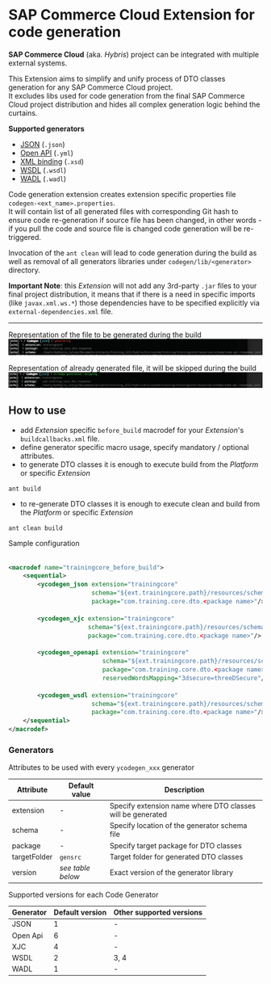 SAP Commerce Cloud Extension for code generation
=====================

**SAP Commerce Cloud** (aka. _Hybris_) project can be integrated with multiple external systems.

This Extension aims to simplify and unify process of DTO classes generation for any SAP Commerce Cloud project.<br>
It excludes libs used for code generation from the final SAP Commerce Cloud project distribution and hides all complex
generation logic behind the curtains.

**Supported generators**

- [JSON](https://github.com/joelittlejohn/jsonschema2pojo/wiki/Getting-Started#the-ant-task) (`.json`)
- [Open API](https://openapi-generator.tech) (`.yml`)
- [XML binding](https://eclipse-ee4j.github.io/jaxb-ri/) (`.xsd`)
- [WSDL](https://jakarta.ee/specifications/xml-binding/) (`.wsdl`)
- [WADL](https://mvnrepository.com/artifact/org.jvnet.ws.wadl) (`.wadl`)

Code generation extension creates extension specific properties file `codegen-<ext_name>.properties`.<br>
It will contain list of all generated files with corresponding Git hash to ensure code re-generation if source file has
been
changed, in other words - if you pull the code and source file is changed code generation will be re-triggered.

Invocation of the `ant clean` will lead to code generation during the build as well as removal of all generators
libraries under `codegen/lib/<generator>` directory.

**Important Note**: this _Extension_ will not add any 3rd-party `.jar` files to your final project distribution, it
means that if
there is a need in specific imports (like `javax.xml.ws.*`) those dependencies have to be specified explicitly
via `external-dependencies.xml` file.

---

Representation of the file to be generated during the build
![Generate](docs/generate.png?raw=true)

Representation of already generated file, it will be skipped during the build
![Skip](docs/skip.png?raw=true)

## How to use

- add _Extension_ specific `before_build` macrodef for your _Extension_'s `buildcallbacks.xml` file.
- define generator specific macro usage, specify mandatory / optional attributes.
- to generate DTO classes it is enough to execute build from the _Platform_ or specific _Extension_

```shell
ant build
```

- to re-generate DTO classes it is enough to execute clean and build from the _Platform_ or specific _Extension_

```shell
ant clean build
```

Sample configuration

```xml

<macrodef name="trainingcore_before_build">
    <sequential>
        <ycodegen_json extension="trainingcore"
                       schema="${ext.trainingcore.path}/resources/schema/some-api-response.json"
                       package="com.training.core.dto.<package name>"/>

        <ycodegen_xjc extension="trainingcore"
                      schema="${ext.trainingcore.path}/resources/schema/some-service.xsd"
                      package="com.training.core.dto.<package name>"/>

        <ycodegen_openapi extension="trainingcore"
                          schema="${ext.trainingcore.path}/resources/schema/openapi.yml"
                          package="com.training.core.dto.<package name>"
                          reservedWordsMapping="3dsecure=threeDSecure"/>

        <ycodegen_wsdl extension="trainingcore"
                       schema="${ext.trainingcore.path}/resources/schema/some-service.wsdl"
                       package="com.training.core.dto.<package name>"/>
    </sequential>
</macrodef>
```

### Generators

Attributes to be used with every `ycodegen_xxx` generator

| Attribute    | Default value     | Description                                                |
|--------------|-------------------|------------------------------------------------------------|
| extension    | -                 | Specify extension name where DTO classes will be generated |
| schema       | -                 | Specify location of the generator schema file              |
| package      | -                 | Specify target package for DTO classes                     |
| targetFolder | `gensrc`          | Target folder for generated DTO classes                    |
| version      | _see table below_ | Exact version of the generator library                     |

Supported versions for each Code Generator

| Generator | Default version | Other supported versions |
|-----------|-----------------|--------------------------|
| JSON      | 1               | -                        |
| Open Api  | 6               | -                        |
| XJC       | 4               | -                        |
| WSDL      | 2               | 3, 4                     |
| WADL      | 1               | -                        |


